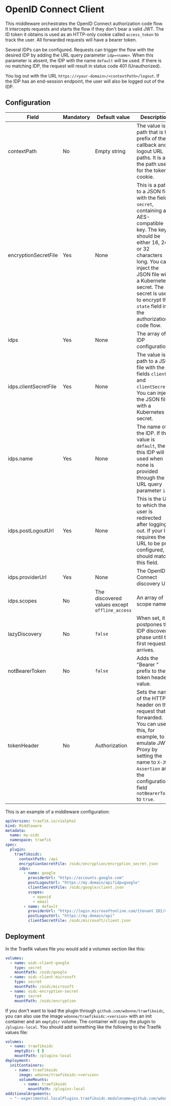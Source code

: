 # OpenID Connect Client

This middleware orchestrates the OpenID Connect authorization code flow. It intercepts requests and starts the flow if they don't bear a valid JWT. The ID token it obtains is used as an HTTP-only cookie called `access_token` to track the user. All forwarded requests will have a bearer token.

Several IDPs can be configured. Requests can trigger the flow with the desired IDP by adding the URL query parameter `idp=<name>`. When this parameter is absent, the IDP with the name `default` will be used. If there is no matching IDP, the request will result in status code 401 (Unauthorized).

You log out with the URL `https://<your-domain>/<contextPath>/logout`. If the IDP has an end-session endpoint, the user will also be logged out of the IDP.

## Configuration

|Field|Mandatory|Default value|Description|
|---|---|---|---|
|contextPath|No|Empty string|The value is a path that is the prefix of the callback and logout URL paths. It is also the path used for the token cookie.|
|encryptionSecretFile|Yes|None|This is a path to a JSON file with the field `secret`, containing an AES-compatible key. The key should be either 16, 24 or 32 characters long. You can inject the JSON file with a Kubernetes secret. The secret is used to encrypt the `state` field in the authorization code flow.|
|idps|Yes|None|The array of IDP configurations.|
|idps.clientSecretFile|Yes|None|The value is a path to a JSON file with the fields `clientID` and `clientSecret`. You can inject the JSON file with a Kubernetes secret.|
|idps.name|Yes|None|The name of the IDP. If the value is `default`, then this IDP will be used when none is provided through the URL query parameter `idp`.|
|idps.postLogoutUrl|Yes|None|This is the URL to which the user is redirected after logging out. If your IDP requires the URL to be pre-configured, it should match this field.|
|idps.providerUrl|Yes|None|The OpenID Connect discovery URL.|
|idps.scopes|No|The discovered values except `offline_access`|An array of scope names.|
|lazyDiscovery|No|`false`|When set, it postpones the IDP discovery phase until the first request arrives.|
|notBearerToken|No|`false`|Adds the "Bearer " prefix to the token header value.|
|tokenHeader|No|Authorization|Sets the name of the HTTP header on the request that is forwarded. You can use this, for example, to emulate JWT Proxy by setting the name to `X-JWT-Assertion` and the configuration field `notBearerToken` to `true`.|

This is an example of a middleware configuration:

```yaml
apiVersion: traefik.io/v1alpha1
kind: Middleware
metadata:
  name: my-oidc
  namespace: traefik
spec:
  plugin:
    traefikoidc:
      contextPath: /api
      encryptionSecretFile: /oidc/encryption/encryption_secret.json
      idps:
        - name: google
          providerUrl: "https://accounts.google.com"
          postLogoutUrl: "https://my.domain/api?idp=google"
          clientSecretFile: /oidc/google/client.json
          scopes:
            - openid
            - email
        - name: default
          providerUrl: "https://login.microsoftonline.com/{tenant ID}/v2.0"
          postLogoutUrl: "https://my.domain/api"
          clientSecretFile: /oidc/microsoft/client.json
```

## Deployment

In the Traefik values file you would add a volumes section like this:

```yaml
volumes:
  - name: oidc-client-google
    type: secret
    mountPath: /oidc/google
  - name: oidc-client-microsoft
    type: secret
    mountPath: /oidc/microsoft
  - name: oidc-encryption-secret
    type: secret
    mountPath: /oidc/encryption
```

If you don't want to load the plugin through `github.com/wdonne/traefikoidc`, you can also use
the image `wdonne/traefikoidc:<version>` with an init container and an `emptyDir` volume. The
container will copy the plugin to `/plugins-local`. You should add something like the following to
the Traefik values file:

```yaml
volumes:
  - name: traefikoidc
    emptyDir: { }
    mountPath: /plugins-local
deployment:
  initContainers:
    - name: traefikoidc
      image: wdonne/traefikoidc:<version>
      volumeMounts:
        - name: traefikoidc
          mountPath: /plugins-local
additionalArguments:
  - "--experimental.localPlugins.traefikoidc.modulename=github.com/wdonne/traefikoidc"
```
